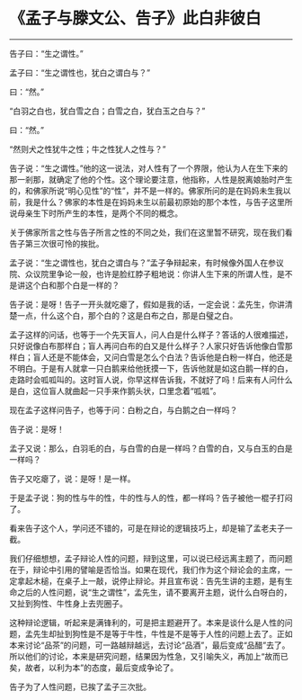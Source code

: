 # 《孟子与滕文公、告子》此白非彼白

------
告子曰：“生之谓性。”

孟子曰：“生之谓性也，犹白之谓白与？”

曰：“然。”

“白羽之白也，犹白雪之白；白雪之白，犹白玉之白与？”

曰：“然。”

“然则犬之性犹牛之性；牛之性犹人之性与？”

告子说：“生之谓性。”他的这一说法，对人性有了一个界限，他认为人在生下来的那一剎那，就确定了他的个性。这个理论要注意，他指称，人性是脱离娘胎时产生的，和佛家所说“明心见性”的“性”，并不是一样的。佛家所问的是在妈妈未生我以前，我是什么？佛家的本性是在妈妈未生以前最初原始的那个本性，与告子这里所说母亲生下时所产生的本性，是两个不同的概念。

关于佛家所言之性与告子所言之性的不同之处，我们在这里暂不研究，现在我们看告子第三次很可怜的挨批。

孟子说：“生之谓性也，犹白之谓白与？”孟子争辩起来，有时候像外国人在参议院、众议院里争论一般，也许是脸红脖子粗地说：你讲人生下来的所谓人性，是不是讲这个白和那个白是一样的？

告子说：是呀！告子一开头就吃瘪了，假如是我的话，一定会说：孟先生，你讲清楚一点，什么这个白，那个白的？这是白布之白，那是白璧之白。

孟子这样的问话，也等于一个先天盲人，问人白是什么样子？答话的人很难描述，只好说像白布那样白；盲人再问白布的白又是什么样子？人家只好告诉他像白雪那样白；盲人还是不能体会，又问白雪是怎么个白法？告诉他是白粉一样白，他还是不明白。于是有人就拿一只白鹅来给他抚摸一下，告诉他就是如这白鹅一样的白，走路时会呱呱叫的。这时盲人说，你早这样告诉我，不就好了吗！后来有人问什么是白，这位盲人就曲起一只手来作鹅头状，口里念着“呱呱”。

现在孟子这样问告子，也等于问：白粉之白，与白鹅之白一样吗？

告子说：是呀！

孟子又说：那么，白羽毛的白，与白雪的白是一样吗？白雪的白，又与白玉的白是一样吗？

告子又吃瘪了，说：是呀！是一样。

于是孟子说：狗的性与牛的性，牛的性与人的性，都一样吗？告子被他一棍子打闷了。

看来告子这个人，学问还不错的，可是在辩论的逻辑技巧上，却是输了孟老夫子一截。

我们仔细想想，孟子辩论人性的问题，辩到这里，可以说已经远离主题了，而问题在于，辩论中引用的譬喻是否恰当。如果在现代，我们作为这个辩论会的主席，一定拿起木槌，在桌子上一敲，说停止辩论。并且宣布说：告先生讲的主题，是有生命之后的人性问题，说“生之谓性”，孟先生，请不要离开主题，说什么白呀白的，又扯到狗性、牛性身上去兜圈子。

这种辩论逻辑，听起来是满锋利的，可是把主题避开了。本来是谈什么是人性的问题，孟先生却扯到狗性是不是等于牛性，牛性是不是等于人性的问题上去了。正如本来讨论“品茶”的问题，可一路越辩越远，去讨论“品酒”，最后变成“品醋”去了。所以他们的讨论，本来是研究问题，结果因为性急，又引喻失义，再加上“故而已矣，故者，以利为本”的态度，最后变成争论了。

告子为了人性问题，已挨了孟子三次批。

